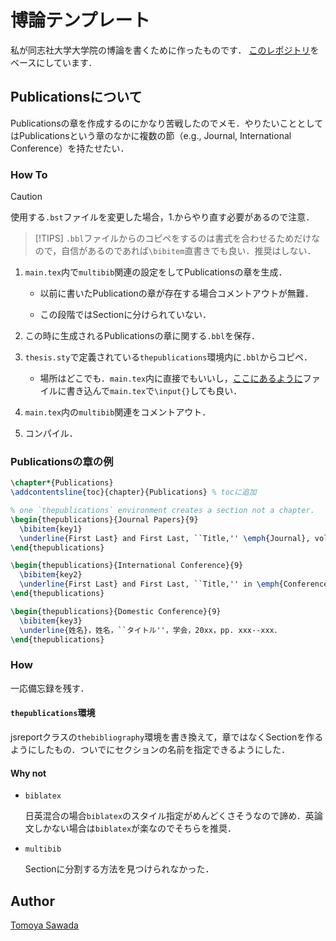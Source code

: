 
# 博論テンプレート

私が同志社大学大学院の博論を書くために作ったものです．
[このレポジトリ](https://github.com/Veerachart/Thesis-template)をベースにしています．

## Publicationsについて

Publicationsの章を作成するのにかなり苦戦したのでメモ．やりたいこととしてはPublicationsという章のなかに複数の節（e.g., Journal, International Conference）を持たせたい．

### How To

> [!CAUTION]
> 使用する`.bst`ファイルを変更した場合，1.からやり直す必要があるので注意．

> [!TIPS]
> `.bbl`ファイルからのコピペをするのは書式を合わせるためだけなので，自信があるのであれば`\bibitem`直書きでも良い．推奨はしない．

1. `main.tex`内で`multibib`関連の設定をしてPublicationsの章を生成．

    - 以前に書いたPublicationの章が存在する場合コメントアウトが無難．

    - この段階ではSectionに分けられていない．

2. この時に生成されるPublicationsの章に関する`.bbl`を保存．

3. `thesis.sty`で定義されている`thepublications`環境内に`.bbl`からコピペ．

    - 場所はどこでも．`main.tex`内に直接でもいいし，[ここにあるように](./chapters/publications.tex)ファイルに書き込んで`main.tex`で`\input{}`しても良い．

4. `main.tex`内の`multibib`関連をコメントアウト．

5. コンパイル．

### Publicationsの章の例

```tex
\chapter*{Publications}
\addcontentsline{toc}{chapter}{Publications} % tocに追加

% one `thepublications` environment creates a section not a chapter.
\begin{thepublications}{Journal Papers}{9}
  \bibitem{key1}
  \underline{First Last} and First Last, ``Title,'' \emph{Journal}, vol.~xx, no.~xx, 20xx. [Online]. Available: \url{https://doi.org/xx.xxxx/xxxxxxxxxxxxxx}
\end{thepublications}

\begin{thepublications}{International Conference}{9}
  \bibitem{key2}
  \underline{First Last} and First Last, ``Title,'' in \emph{Conference}, 20xx, pp. xxx--xxx. [Online]. Available: \url{https://doi.org/xx.xxxx/xxxxxxxxxxxxxx}
\end{thepublications}

\begin{thepublications}{Domestic Conference}{9}
  \bibitem{key3}
  \underline{姓名}，姓名，``タイトル''，学会，20xx，pp. xxx--xxx．
\end{thepublications}
```

### How

一応備忘録を残す．

#### `thepublications`環境

jsreportクラスの`thebibliography`環境を書き換えて，章ではなくSectionを作るようにしたもの．ついでにセクションの名前を指定できるようにした．

#### Why not

- `biblatex`

  日英混合の場合`biblatex`のスタイル指定がめんどくさそうなので諦め．英論文しかない場合は`biblatex`が楽なのでそちらを推奨．

- `multibib`

  Sectionに分割する方法を見つけられなかった．

## Author

[Tomoya Sawada](https://github.com/STomoya)
